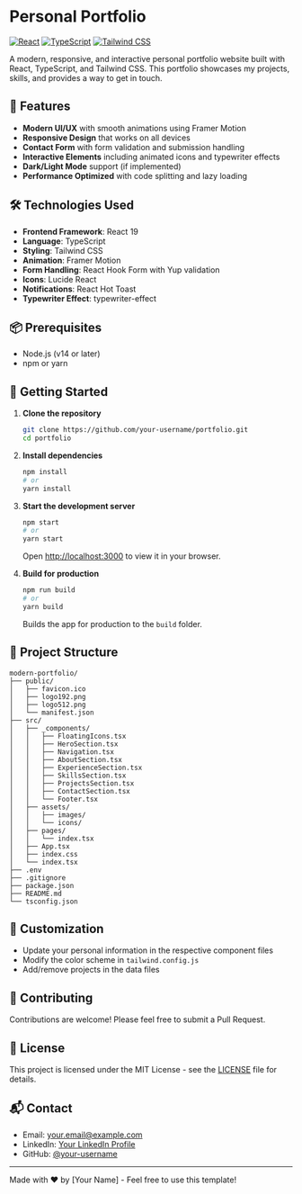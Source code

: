 # Personal Portfolio

[![React](https://img.shields.io/badge/React-20232A?style=for-the-badge&logo=react&logoColor=61DAFB)](https://reactjs.org/)
[![TypeScript](https://img.shields.io/badge/TypeScript-007ACC?style=for-the-badge&logo=typescript&logoColor=white)](https://www.typescriptlang.org/)
[![Tailwind CSS](https://img.shields.io/badge/Tailwind_CSS-38B2AC?style=for-the-badge&logo=tailwind-css&logoColor=white)](https://tailwindcss.com/)

A modern, responsive, and interactive personal portfolio website built with React, TypeScript, and Tailwind CSS. This portfolio showcases my projects, skills, and provides a way to get in touch.

## 🚀 Features

- **Modern UI/UX** with smooth animations using Framer Motion
- **Responsive Design** that works on all devices
- **Contact Form** with form validation and submission handling
- **Interactive Elements** including animated icons and typewriter effects
- **Dark/Light Mode** support (if implemented)
- **Performance Optimized** with code splitting and lazy loading

## 🛠️ Technologies Used

- **Frontend Framework**: React 19
- **Language**: TypeScript
- **Styling**: Tailwind CSS
- **Animation**: Framer Motion
- **Form Handling**: React Hook Form with Yup validation
- **Icons**: Lucide React
- **Notifications**: React Hot Toast
- **Typewriter Effect**: typewriter-effect

## 📦 Prerequisites

- Node.js (v14 or later)
- npm or yarn

## 🚀 Getting Started

1. **Clone the repository**
   ```bash
   git clone https://github.com/your-username/portfolio.git
   cd portfolio
   ```

2. **Install dependencies**
   ```bash
   npm install
   # or
   yarn install
   ```

3. **Start the development server**
   ```bash
   npm start
   # or
   yarn start
   ```
   Open [http://localhost:3000](http://localhost:3000) to view it in your browser.

4. **Build for production**
   ```bash
   npm run build
   # or
   yarn build
   ```
   Builds the app for production to the `build` folder.

## 📁 Project Structure

```
modern-portfolio/
├── public/
│   ├── favicon.ico
│   ├── logo192.png
│   ├── logo512.png
│   └── manifest.json
├── src/
│   ├── _components/
│   │   ├── FloatingIcons.tsx
│   │   ├── HeroSection.tsx
│   │   ├── Navigation.tsx
│   │   ├── AboutSection.tsx
│   │   ├── ExperienceSection.tsx
│   │   ├── SkillsSection.tsx
│   │   ├── ProjectsSection.tsx
│   │   ├── ContactSection.tsx
│   │   └── Footer.tsx
│   ├── assets/
│   │   ├── images/
│   │   └── icons/
│   ├── pages/
│   │   └── index.tsx
│   ├── App.tsx
│   ├── index.css
│   └── index.tsx
├── .env
├── .gitignore
├── package.json
├── README.md
└── tsconfig.json
```

## 🎨 Customization

- Update your personal information in the respective component files
- Modify the color scheme in `tailwind.config.js`
- Add/remove projects in the data files

## 🤝 Contributing

Contributions are welcome! Please feel free to submit a Pull Request.

## 📄 License

This project is licensed under the MIT License - see the [LICENSE](LICENSE) file for details.

## 📬 Contact

- Email: your.email@example.com
- LinkedIn: [Your LinkedIn Profile](https://linkedin.com/in/your-profile)
- GitHub: [@your-username](https://github.com/your-username)

---

Made with ❤️ by [Your Name] - Feel free to use this template!
